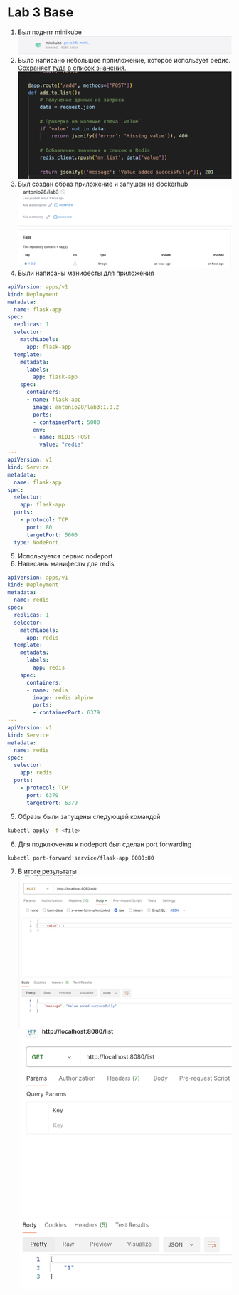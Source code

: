 # Lab 3 Base

1. Был поднят minikube 
![alt text](image.png)
2. Было написано небольшое прпиложение, которое использует редис. Сохраняет туда в список значения.
![alt text](image-1.png)
3. Был создан образ приложение и запушен на dockerhub 
![alt text](image-2.png)
4. Были написаны манифесты для приложения
```yaml
apiVersion: apps/v1
kind: Deployment
metadata:
  name: flask-app
spec:
  replicas: 1
  selector:
    matchLabels:
      app: flask-app
  template:
    metadata:
      labels:
        app: flask-app
    spec:
      containers:
      - name: flask-app
        image: antonio28/lab3:1.0.2
        ports:
        - containerPort: 5000
        env:
        - name: REDIS_HOST
          value: "redis"
---
apiVersion: v1
kind: Service
metadata:
  name: flask-app
spec:
  selector:
    app: flask-app
  ports:
    - protocol: TCP
      port: 80
      targetPort: 5000
  type: NodePort
```
5. Используется сервис nodeport
6. Написаны манифесты для redis
```yaml
apiVersion: apps/v1
kind: Deployment
metadata:
  name: redis
spec:
  replicas: 1
  selector:
    matchLabels:
      app: redis
  template:
    metadata:
      labels:
        app: redis
    spec:
      containers:
      - name: redis
        image: redis:alpine
        ports:
        - containerPort: 6379
---
apiVersion: v1
kind: Service
metadata:
  name: redis
spec:
  selector:
    app: redis
  ports:
    - protocol: TCP
      port: 6379
      targetPort: 6379
```
5. Образы были запущены следующей командой
```bash
kubectl apply -f <file>
```
6. Для подключения к nodeport был сделан port forwarding
```bash
kubectl port-forward service/flask-app 8080:80
```
7. В итоге результаты
![alt text](image-3.png)
![alt text](image-4.png)
